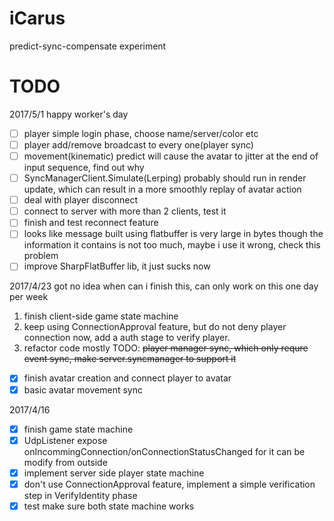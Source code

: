 # iCarus
predict-sync-compensate experiment

TODO
====
2017/5/1
happy worker's day
- [ ] player simple login phase, choose name/server/color etc
- [ ] player add/remove broadcast to every one(player sync)
- [ ] movement(kinematic) predict will cause the avatar to jitter at the end of input sequence, find out why
- [ ] SyncManagerClient.Simulate(Lerping) probably should run in render update, which can result in a more smoothly replay of avatar action
- [ ] deal with player disconnect
- [ ] connect to server with more than 2 clients, test it
- [ ] finish and test reconnect feature
- [ ] looks like message built using flatbuffer is very large in bytes though the information it contains is not too much, maybe i use it wrong, check this problem
- [ ] improve SharpFlatBuffer lib, it just sucks now

2017/4/23
got no idea when can i finish this, can only work on this one day per week
1. finish client-side game state machine
2. keep using ConnectionApproval feature, but do not deny player connection now, add a auth stage to verify player.
3. refactor code mostly
TODO:
~~player manager sync, which only requre event sync, make server.syncmanager to support it~~
- [x] finish avatar creation and connect player to avatar
- [x] basic avatar movement sync

2017/4/16
- [x] finish game state machine
- [x] UdpListener expose onIncommingConnection/onConnectionStatusChanged for it can be modify from outside
- [x] implement server side player state machine
- [x] don't use ConnectionApproval feature, implement a simple verification step in VerifyIdentity phase
- [x] test make sure both state machine works
